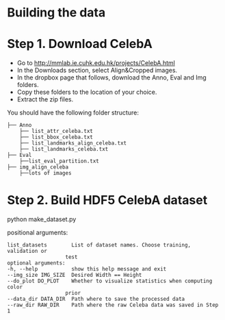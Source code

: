 # Building the data

# Step 1. Download CelebA

- Go to http://mmlab.ie.cuhk.edu.hk/projects/CelebA.html
- In the Downloads section, select Align&Cropped images.
- In the dropbox page that follows, download the Anno, Eval and Img folders.
- Copy these folders to the location of your choice.
- Extract the zip files.

You should have the following folder structure:

    ├── Anno
        ├── list_attr_celeba.txt  
        ├── list_bbox_celeba.txt  
        ├── list_landmarks_align_celeba.txt  
        ├── list_landmarks_celeba.txt
    ├── Eval
        ├──list_eval_partition.txt
    ├── img_align_celeba
        ├──lots of images


# Step 2. Build HDF5 CelebA dataset

python make_dataset.py

positional arguments:

    list_datasets        List of dataset names. Choose training, validation or
                       test
    optional arguments:
    -h, --help           show this help message and exit
    --img_size IMG_SIZE  Desired Width == Height
    --do_plot DO_PLOT    Whether to visualize statistics when computing color
                       prior
    --data_dir DATA_DIR  Path where to save the processed data
    --raw_dir RAW_DIR    Path where the raw Celeba data was saved in Step 1

